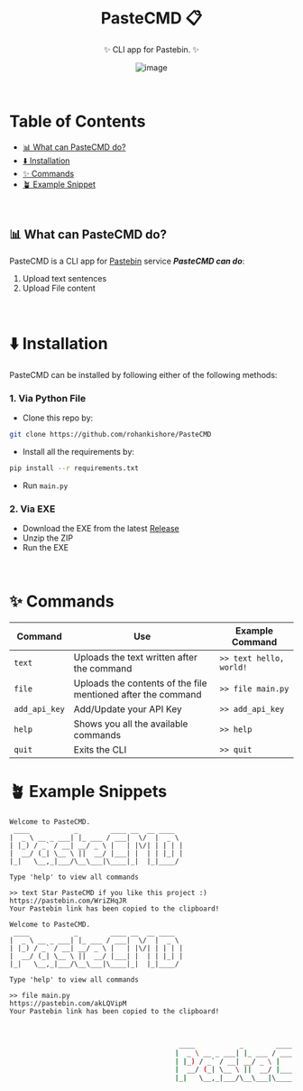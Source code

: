 <div align="center">

# PasteCMD 📋
✨ CLI app for Pastebin. ✨ 

![image](https://github.com/user-attachments/assets/6623202b-0b8e-4ad3-9485-773b496b3121)


</div>

<br>

# Table of Contents

- [📊 What can PasteCMD do?](#-what-can-plotium-do)
- [⬇️ Installation](#-installation)
- [✨ Commands](#-commands)
- [🪴 Example Snippet](#-example-snippets)
 
<br>

## 📊 What can PasteCMD do?
PasteCMD is a CLI app for [Pastebin](https://pastebin.com/) service ***PasteCMD can do***:
1. Upload text sentences
2. Upload File content

<br>

# ⬇️ Installation

PasteCMD can be installed by following either of the following methods:

### 1. Via Python File
- Clone this repo by:
```bash
git clone https://github.com/rohankishore/PasteCMD
```
- Install all the requirements by:
```bash
pip install --r requirements.txt
```
- Run `main.py`

### 2. Via EXE
- Download the EXE from the latest [Release](https://github.com/rohankishore/PasteCMD/releases)
- Unzip the ZIP
- Run the EXE

<br>

# ✨ Commands
| Command                        | Use                             | Example Command
|----------------------------------------|-------------------------|------------------------
| `text`  | Uploads the text written after the command | `>> text hello, world!` |
| `file`  | Uploads the contents of the file mentioned after the command | `>> file main.py` |
| `add_api_key`  | Add/Update your API Key | `>> add_api_key` |
| `help` | Shows you all the available commands | `>> help` |
| `quit` | Exits the CLI | `>> quit` |


# 🪴 Example Snippets

```
Welcome to PasteCMD. 
 ____           _        ____ __  __ ____  
|  _ \ __ _ ___| |_ ___ / ___|  \/  |  _ \ 
| |_) / _` / __| __/ _ \ |   | |\/| | | | |
|  __/ (_| \__ \ ||  __/ |___| |  | | |_| |
|_|   \__,_|___/\__\___|\____|_|  |_|____/ 
                                           
Type 'help' to view all commands

>> text Star PasteCMD if you like this project :)
https://pastebin.com/WriZHqJR
Your Pastebin link has been copied to the clipboard!
```

```
Welcome to PasteCMD. 
 ____           _        ____ __  __ ____  
|  _ \ __ _ ___| |_ ___ / ___|  \/  |  _ \ 
| |_) / _` / __| __/ _ \ |   | |\/| | | | |
|  __/ (_| \__ \ ||  __/ |___| |  | | |_| |
|_|   \__,_|___/\__\___|\____|_|  |_|____/ 
                                           
Type 'help' to view all commands

>> file main.py
https://pastebin.com/akLQVipM
Your Pastebin link has been copied to the clipboard!
```

<br>

```bash
                                          ____           _        ____ __  __ ____  
                                         |  _ \ __ _ ___| |_ ___ / ___|  \/  |  _ \ 
                                         | |_) / _` / __| __/ _ \ |   | |\/| | | | |
                                         |  __/ (_| \__ \ ||  __/ |___| |  | | |_| |
                                         |_|   \__,_|___/\__\___|\____|_|  |_|____/ 
```

